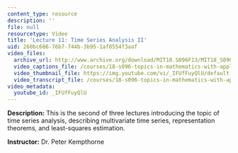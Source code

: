 ```yaml
---
content_type: resource
description: ''
file: null
resourcetype: Video
title: 'Lecture 11: Time Series Analysis II'
uid: 260bc686-76b7-744b-3b95-1af8554f3aaf
video_files:
  archive_url: http://www.archive.org/download/MIT18.S096F13/MIT18_S096F13_lec11_300k.mp4
  video_captions_file: /courses/18-s096-topics-in-mathematics-with-applications-in-finance-fall-2013/38ae9f2c3e1058d28df09856f7951b8a_IFUfFuyQlU.vtt
  video_thumbnail_file: https://img.youtube.com/vi/_IFUfFuyQlU/default.jpg
  video_transcript_file: /courses/18-s096-topics-in-mathematics-with-applications-in-finance-fall-2013/91f1077ecf9739e2e4f2af82b9c06d5e_IFUfFuyQlU.pdf
video_metadata:
  youtube_id: _IFUfFuyQlU
---
```


**Description:** This is the second of three lectures introducing the topic of time series analysis, describing multivariate time series, representation theorems, and least-squares estimation.

**Instructor:** Dr. Peter Kempthorne